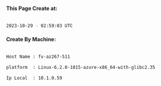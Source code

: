 
   
#### This Page Create at:

```bash

2023-10-29 - 02:59:03 UTC

```

#### Create By Machine:

```bash

Host Name : fv-az267-511

platform  : Linux-6.2.0-1015-azure-x86_64-with-glibc2.35

Ip Local  : 10.1.0.59

```

